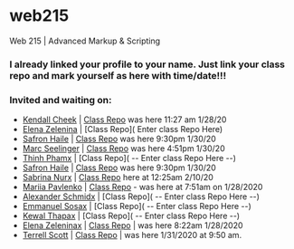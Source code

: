 # web215
Web 215 | Advanced Markup &amp; Scripting


### I already linked your profile to your name. Just link your class repo and mark yourself as here with time/date!!!

### Invited and waiting on:

- [Kendall Cheek](https://github.com/KendallCheek/) | [Class Repo](https://github.com/KendallCheek/web215_kendallcheek) was here 11:27 am 1/28/20
- [Elena Zelenina](https://github.com/ElenaZelenina/) | [Class Repo]( Enter class Repo Here)
- [Safron Haile](https://github.com/SafronH/) | [Class Repo](https://github.com/SafronH/Web215) was here 9:30pm 1/30/20
- [Marc Seelinger](https://github.com/mseelingerjr/)  | [Class Repo](https://github.com/mseelingerjr/web210-seelinger) was here 4:51pm 1/30/20
- [Thinh Phamx](https://github.com/thinhpham266/) | [Class Repo]( -- Enter class Repo Here --)
- [Safron Haile](https://github.com/SafronH/) | [Class Repo](https://github.com/SafronH/web215) was here 9:30pm 1/30/20
- [Sabrina Nurx](https://github.com/snur0000/) | [Class Repo](https://github.com/snur0000/web215) here at 12:25am 2/10/20
- [Mariia Pavlenko](https://github.com/MariiaPa/) | [Class Repo](https://github.com/MariiaPa/web215-pavlenko) - was here at 7:51am on 1/28/2020
- [Alexander Schmidx](https://github.com/LtSchmiddy/) | [Class Repo]( -- Enter class Repo Here --)
- [Emmanuel Sosax](https://github.com/sosaeman/)  | [Class Repo]( -- Enter class Repo Here --)
- [Kewal Thapax](https://github.com/Kewalthapa/)  | [Class Repo]( -- Enter class Repo Here --)
- [Elena Zeleninax](https://github.com/ElenaZelenina/) | [Class Repo](https://github.com/ElenaZelenina/web215-Zelenina) | was here 8:22am 1/28/2020
- [Terrell Scott](https://github.com/Tdscott1978/)  | [Class Repo]( https://github.com/tdscott1978/web215-scott) | was here 1/31/2020 at
9:50 am.
